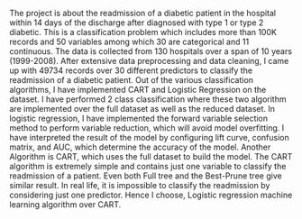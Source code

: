 The project is about the readmission of a diabetic patient in the hospital within 14 days of the discharge after diagnosed with type 1 or type 2 diabetic. This is a classification problem which includes more than 100K records and 50 variables among which 30 are categorical and 11 continuous. The data is collected from 130 hospitals over a span of 10 years (1999-2008). After extensive data preprocessing and data cleaning, I came up with 49734 records over 30 different predictors to classify the readmission of a diabetic patient. 
Out of the various classification algorithms, I have implemented CART and Logistic Regression on the dataset. I have performed 2 class classification where these two algorithm are implemented over the full dataset as well as the reduced dataset. In logistic regression, I have implemented the forward variable selection method to perform variable reduction, which will avoid model overfitting. I have interpreted the result of the model by configuring lift curve, confusion matrix, and AUC, which determine the accuracy of the model. Another Algorithm is CART, which uses the full dataset to build the model. The CART algorithm is extremely simple and contains just one variable to classify the readmission of a patient. Even both Full tree and the Best-Prune tree give similar result. In real life, it is impossible to classify the readmission by considering just one predictor. Hence I choose, Logistic regression machine learning algorithm over CART. 

